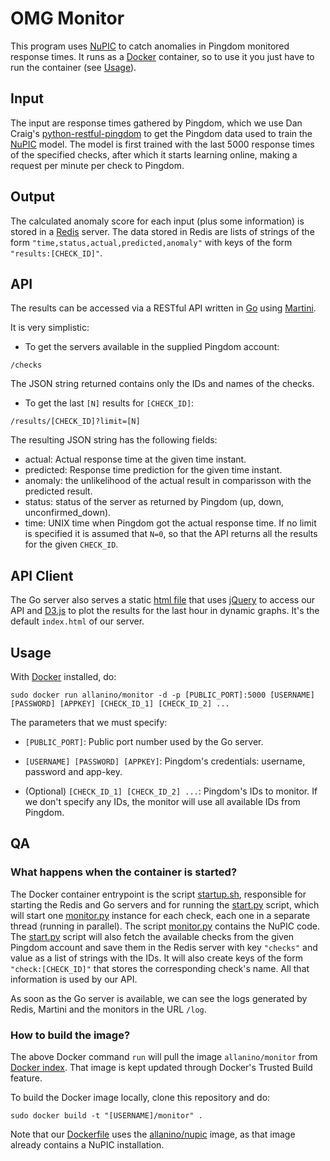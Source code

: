 OMG Monitor
==========

This program uses [NuPIC] to catch anomalies in Pingdom monitored response times. It runs as a [Docker] container, so to use it you just have to run the container (see [Usage](#usage)).

Input
-----

The input are response times gathered by Pingdom, which we use Dan Craig's [python-restful-pingdom] to get the Pingdom data used to train the [NuPIC] model. The model is first trained with the last 5000 response times of the specified checks,
after which it starts learning online, making a request per minute per check to Pingdom. 

Output
------

The calculated anomaly score for each input (plus some information) is stored in a [Redis] server. The data stored in Redis are lists of strings of the form `"time,status,actual,predicted,anomaly"` with keys of the form `"results:[CHECK_ID]"`.

API
------

The results can be accessed via a RESTful API written in [Go] using [Martini].

It is very simplistic:

* To get the servers available in the supplied Pingdom account:
```
/checks
```
The JSON string returned contains only the IDs and names of the checks.

* To get the last `[N]` results for `[CHECK_ID]`:
```
/results/[CHECK_ID]?limit=[N]
```
  The resulting JSON string has the following fields:
  * actual: Actual response time at the given time instant.
  * predicted: Response time prediction for the given time instant.
  * anomaly: the unlikelihood of the actual result in comparisson with the predicted result.
  * status: status of the server as returned by Pingdom (up, down, unconfirmed_down).
  * time: UNIX time when Pingdom got the actual response time.
  If no limit is specified it is assumed that `N=0`, so that the API returns all the results for the given `CHECK_ID`.

API Client
------

The Go server also serves a static [html file][1] that uses [jQuery] to access our API and [D3.js] to plot the results for the last hour in dynamic graphs. It's the default `index.html` of our server.

Usage
-----

With [Docker] installed, do:
```
sudo docker run allanino/monitor -d -p [PUBLIC_PORT]:5000 [USERNAME] [PASSWORD] [APPKEY] [CHECK_ID_1] [CHECK_ID_2] ...
```

The parameters that we must specify:

* `[PUBLIC_PORT]`: Public port number used by the Go server.

* `[USERNAME] [PASSWORD] [APPKEY]`: Pingdom's credentials: username, password and app-key.

* (Optional) `[CHECK_ID_1] [CHECK_ID_2] ...`: Pingdom's IDs to monitor. If we don't specify any IDs, the monitor will use all available IDs from Pingdom.

QA
--------------

### What happens when the container is started?

The Docker container entrypoint is the script [startup.sh], responsible for starting the Redis and Go servers and for running the [start.py] script, which will start one [monitor.py] instance for each check, each one in a separate thread (running in parallel). The script [monitor.py] contains the NuPIC code. The [start.py] script will also fetch the available checks from the given Pingdom account and save them in the Redis server with key `"checks"` and value as a list of strings with the IDs. It will also create keys of the form `"check:[CHECK_ID]"` that stores the corresponding check's name. All that information is used by our API. 

As soon as the Go server is available, we can see the logs generated by Redis, Martini and the monitors in the URL `/log`. 

### How to build the image?

The above Docker command `run` will pull the image `allanino/monitor` from [Docker index][2]. That image is kept updated through Docker's Trusted Build feature.

To build the Docker image locally, clone this repository and do:

    sudo docker build -t "[USERNAME]/monitor" .

Note that our [Dockerfile] uses the [allanino/nupic] image, as that image already contains a NuPIC installation.

[NuPIC]:https://github.com/numenta/nupic
[Dockerfile]:https://github.com/allanino/omg-monitor/blob/master/Dockerfile
[monitor.py]:https://github.com/allanino/omg-monitor/blob/master/monitor/monitor.py
[allanino/nupic]:https://github.com/allanino/docker-nupic
[start.py]:https://github.com/allanino/omg-monitor/blob/master/start.py
[python-restful-pingdom]:https://github.com/drcraig/python-restful-pingdom
[Go]:http://golang.org/
[Redis]:http://redis.io/
[jQuery]:http://jquery.com/
[Martini]:https://github.com/codegangsta/martini
[Docker]:https://www.docker.io/
[startup.sh]:https://github.com/allanino/omg-monitor/blob/master/startup.sh
[D3.js]:http://d3js.org/
[1]:https://github.com/allanino/omg-monitor/blob/master/server/public/index.html
[2]:https://index.docker.io/u/allanino/monitor/
